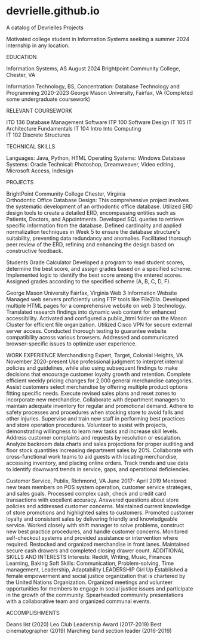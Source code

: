 # devrielle.github.io
A catalog of Devrielles Projects

Motivated college student in Information Systems seeking a summer 2024 internship in any location.

EDUCATION

Information Systems, AS									    August 2024
Brightpoint Community College, Chester, VA

Information Technology, BS, Concentration: Database Technology and Programming                   2020-2023
George Mason University, Fairfax, VA
(Completed some undergraduate coursework)         

RELEVANT COURSEWORK

ITD 136 Database Management Software
ITP 100 Software Design
IT 105 IT Architecture Fundamentals
IT 104 Intro Into Computing                                           
IT 102 Discrete Structures

TECHNICAL SKILLS

Languages: Java, Python, HTML
Operating Systems: Windows 
Database Systems: Oracle
Technical:  Photoshop, Dreamweaver, Video editing, Microsoft Access, Indesign

PROJECTS


BrightPoint Community College                                                                    Chester, Virginia                                                                           
Orthodontic Office Database Design:
This comprehensive project involves the systematic development of an orthodontic office database. 
Utilized ERD design tools to create a detailed ERD, encompassing entities such as Patients, Doctors, and Appointments.
Developed SQL queries to retrieve specific information from the database.
Defined cardinality and applied normalization techniques in Week 5 to ensure the database structure's suitability, preventing data redundancy and anomalies.
Facilitated thorough peer review of the ERD, refining and enhancing the design based on constructive feedback.

Students Grade Calculator
Developed a program to read student scores, determine the best score, and assign grades 
based on a specified scheme.
Implemented logic to identify the best score among the entered scores.
Assigned grades according to the specified scheme (A, B, C, D, F).

George Mason University                                                                            Fairfax, Virginia 
Web 3 Information Website 
Managed web servers proficiently using FTP tools like FileZilla.
Developed multiple HTML pages for a comprehensive website on web 3 technology.
Translated research findings into dynamic web content for enhanced accessibility.
Activated and configured a public_html folder on the Mason Cluster for efficient file organization.
Utilized Cisco VPN for secure external server access.
Conducted thorough testing to guarantee website compatibility across various browsers.
Addressed and communicated browser-specific issues to optimize user experience.    
             
WORK EXPERIENCE 
Merchandising Expert, Target, Colonial Heights, VA                                                                   November 2020-present
Use professional judgment to interpret internal policies and guidelines, while also using
subsequent findings to make decisions that encourage customer loyalty growth and retention.
Complete efficient weekly pricing changes for 2,000 general merchandise categories.
Assist customers select merchandise by offering multiple product options fitting specific needs.
Execute revised sales plans and reset zones to incorporate new merchandise.
Collaborate with department managers to maintain adequate inventory for regular and promotional demand.
Adhere to safety processes and procedures when stocking store to avoid falls and other injuries.
Supervise and train new staff in performing best practices and store operation procedures.
Volunteer to assist with projects, demonstrating willingness to learn new tasks and increase skill levels.
Address customer complaints and requests by resolution or escalation.
Analyze backroom data charts and sales projections for proper auditing and floor stock quantities increasing
department sales by 20%.
Collaborate with cross-functional work teams to aid guests with locating merchandise, accessing inventory, and
placing online orders.
Track trends and use data to identify downward trends in service, gaps, and operational deficiencies.

Customer Service, Publix, Richmond, VA                                                                                         June 2017- April 2019
Mentored new team members on POS system operation, customer service strategies, and sales goals.
Processed complex cash, check and credit card transactions with excellent accuracy.
Answered questions about store policies and addressed customer concerns.
Maintained current knowledge of store promotions and highlighted sales to customers.
Promoted customer loyalty and consistent sales by delivering friendly and knowledgeable service.
Worked closely with shift manager to solve problems, construct new best practice procedures, and handle customer concerns.
Monitored self-checkout systems and provided assistance or intervention where required.
Restocked and organized merchandise in front lanes.
Maintained secure cash drawers and completed closing drawer count.
ADDITIONAL SKILLS AND INTERESTS
Interests: Reddit, Writing, Music, Finances Learning, Baking
Soft Skills: Communication, Problem-solving, Time management, Leadership, Adaptability
LEADERSHIP
Girl Up 
Established a female empowerment and social justice organization that is chartered by the United Nations Organization.
Organized meetings and volunteer opportunities for members to engage in social justice issues and participate in the growth of the community.
Spearheaded community presentations with a collaborative team and organized communal events.

ACCOMPLISHMENTS 

Deans list (2020)
Leo Club Leadership Award (2017-2019)
Best cinematographer  (2019)
Marching band section leader (2016-2019)
